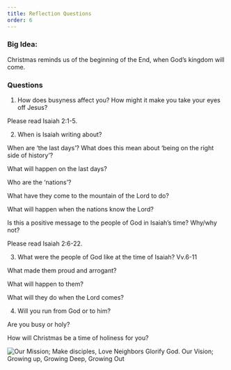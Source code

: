 ```yaml
---
title: Reflection Questions
order: 6
---
```


### Big Idea: 
Christmas reminds us of the beginning of the End, when God’s kingdom will come.   

### Questions
 1. How does busyness affect you? How might it make you take your eyes off Jesus? 

Please read Isaiah 2:1-5. 

 2. When is Isaiah writing about?

When are ‘the last days’? What does this mean about ‘being on the right side of history’? 

What will happen on the last days? 

Who are the ‘nations’? 

What have they come to the mountain of the Lord to do? 

What will happen when the nations know the Lord? 

Is this a positive message to the people of God in Isaiah’s time? Why/why not? 

Please read Isaiah 2:6-22.

 3.  What were the people of God like at the time of Isaiah? Vv.6-11

What made them proud and arrogant? 

What will happen to them? 

What will they do when the Lord comes? 
 
 4. Will you run from God or to him? 

Are you busy or holy? 

How will Christmas be a time of holiness for you? 
 



![Our Mission; Make disciples, Love Neighbors Glorify God. Our Vision; Growing up, Growing Deep, Growing Out](https://raw.githubusercontent.com/stgeorgeshurstville/bulletin/main/images/upload.JPG)
